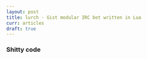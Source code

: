 ```yaml
---
layout: post
title: lurch - Gist modular IRC bot written in Lua
curr: articles
draft: true
---
```

### Shitty code

